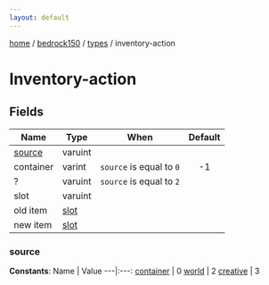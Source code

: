 ```yaml
---
layout: default
---
```


[home](/)  /  [bedrock150](/protocol/bedrock150)  /  [types](/protocol/bedrock150/types)  /  inventory-action

# Inventory-action

## Fields

Name | Type | When | Default
---|---|:---:|:---:
[source](#source) | varuint |  | 
container | varint | <code>source</code> is equal to <code>0</code> | -1
? | varuint | <code>source</code> is equal to <code>2</code> | 
slot | varuint |  | 
old item | [slot](/protocol/bedrock150/types/slot) |  | 
new item | [slot](/protocol/bedrock150/types/slot) |  | 

### source

**Constants**:
Name | Value
---|:---:
[container](source_container) | 0
[world](source_world) | 2
[creative](source_creative) | 3

